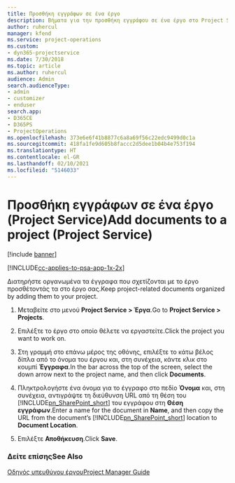 ```yaml
---
title: Προσθήκη εγγράφων σε ένα έργο
description: Βήματα για την προσθήκη εγγράφου σε ένα έργο στο Project Service
author: ruhercul
manager: kfend
ms.service: project-operations
ms.custom:
- dyn365-projectservice
ms.date: 7/30/2018
ms.topic: article
ms.author: ruhercul
audience: Admin
search.audienceType:
- admin
- customizer
- enduser
search.app:
- D365CE
- D365PS
- ProjectOperations
ms.openlocfilehash: 373e6e6f41b8877c6a8a69f56c22edc9499d0c1a
ms.sourcegitcommit: 418fa1fe9d605b8faccc2d5dee1b04b4e753f194
ms.translationtype: HT
ms.contentlocale: el-GR
ms.lasthandoff: 02/10/2021
ms.locfileid: "5146033"
---
```

# <a name="add-documents-to-a-project-project-service"></a><span data-ttu-id="6ee93-103">Προσθήκη εγγράφων σε ένα έργο (Project Service)</span><span class="sxs-lookup"><span data-stu-id="6ee93-103">Add documents to a project (Project Service)</span></span>

[!include [banner](../includes/psa-now-project-operations.md)]

[!INCLUDE[cc-applies-to-psa-app-1x-2x](../includes/cc-applies-to-psa-app-1x-2x.md)]

<span data-ttu-id="6ee93-104">Διατηρήστε οργανωμένα τα έγγραφα που σχετίζονται με το έργο προσθέτοντάς τα στο έργο σας.</span><span class="sxs-lookup"><span data-stu-id="6ee93-104">Keep project-related documents organized by adding them to your project.</span></span>  
  
1. <span data-ttu-id="6ee93-105">Μεταβείτε στο μενού **Project Service > Έργα**.</span><span class="sxs-lookup"><span data-stu-id="6ee93-105">Go to **Project Service > Projects**.</span></span>  
  
2. <span data-ttu-id="6ee93-106">Επιλέξτε το έργο στο οποίο θέλετε να εργαστείτε.</span><span class="sxs-lookup"><span data-stu-id="6ee93-106">Click the project you want to work on.</span></span>  
  
3. <span data-ttu-id="6ee93-107">Στη γραμμή στο επάνω μέρος της οθόνης, επιλέξτε το κάτω βέλος δίπλα από το όνομα του έργου και, στη συνέχεια, κάντε κλικ στο κουμπί **Έγγραφα**.</span><span class="sxs-lookup"><span data-stu-id="6ee93-107">In the bar across the top of the screen, select the down arrow next to the project name, and then click **Documents**.</span></span>  
  
4. <span data-ttu-id="6ee93-108">Πληκτρολογήστε ένα όνομα για το έγγραφο στο πεδίο **Όνομα** και, στη συνέχεια, αντιγράψτε τη διεύθυνση URL από τη θέση του [!INCLUDE[pn_SharePoint_short](../includes/pn-sharepoint-short.md)] του εγγράφου στη **Θέση εγγράφων**.</span><span class="sxs-lookup"><span data-stu-id="6ee93-108">Enter a name for the document in **Name**,  and then copy the URL from the document’s [!INCLUDE[pn_SharePoint_short](../includes/pn-sharepoint-short.md)] location to **Document Location**.</span></span>  
  
5. <span data-ttu-id="6ee93-109">Επιλέξτε **Αποθήκευση**.</span><span class="sxs-lookup"><span data-stu-id="6ee93-109">Click **Save**.</span></span>  
  
### <a name="see-also"></a><span data-ttu-id="6ee93-110">Δείτε επίσης</span><span class="sxs-lookup"><span data-stu-id="6ee93-110">See Also</span></span>  
 [<span data-ttu-id="6ee93-111">Οδηγός υπευθύνου έργου</span><span class="sxs-lookup"><span data-stu-id="6ee93-111">Project Manager Guide</span></span>](../psa/project-manager-guide.md)
